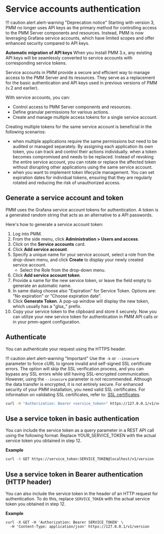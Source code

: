 # Service accounts authentication

!!! caution alert alert-warning "Deprecation notice"
Starting with version 3, PMM no longer uses API keys as the primary method for controlling access to the PMM Server components and resources. Instead, PMM is now leveraging Grafana service accounts, which have limited scopes and offer enhanced security compared to API keys.

**Automatic migration of API keys**
When you install PMM 3.x, any existing API keys will be seamlessly converted to service accounts with corresponding service tokens.

Service accounts in PMM provide a secure and efficient way to manage access to the PMM Server and its resources. They serve as a replacement for the basic authentication and API keys used in previous versions of PMM (v.2 and earlier).

With service accounts, you can:

- Control access to PMM Server components and resources.
- Define granular permissions for various actions.
- Create and manage multiple access tokens for a single service account.

Creating multiple tokens for the same service account is beneficial in the following scenarios:

- when multiple applications require the same permissions but need to be audited or managed separately. By assigning each application its own token, you can track and control their actions individually.
when a token becomes compromised and needs to be replaced. Instead of revoking the entire service account, you can rotate or replace the affected token without disrupting other applications using the same service account.
- when you want to implement token lifecycle management. You can set expiration dates for individual tokens, ensuring that they are regularly rotated and reducing the risk of unauthorized access.


##  Generate a service account and token 

PMM uses the Grafana service account tokens for authentication. A token is a generated random string that acts as an alternative to a API passwords.

Here's how to generate a service account token:

1. Log into PMM.
2. From the side menu, click **Administration > Users and access**.
3. Click on the **Service accounts** card.
4. Click **Add service account**.
5. Specify a  unique name for your service account, select a role from the drop-down menu, and click **Create** to display your newly created service account. 
    - Select the Role from the drop-down menu.
7. Click **Add service account token**.
8. Provide a name for the new service token, or leave the field empty to generate an automatic name.
9. In same dialog choose also "Expiration" for Service Token. Options are: "No expiration" or "Choose expiration date".
10. Click **Generate Token**. A pop-up window will display the new token, which usually has a  "glsa_" prefix. 
12. Copy your service token to the clipboard and store it securely.
Now you can utilize your new service token for authentication in PMM API calls or in your pmm-agent configuration.

## Authenticate

You can authenticate your request using the HTTPS header.

!!! caution alert alert-warning "Important"
    Use the `-k` or `--insecure` parameter to force cURL to ignore invalid and self-signed SSL certificate errors. The option will skip the SSL verification process, and you can bypass any SSL errors while still having SSL-encrypted communication. However, using the `--insecure`  parameter is not recommended. Although the data transfer is encrypted, it is not entirely secure. For enhanced security of your PMM installation, you need valid SSL certificates. For information on validating SSL certificates, refer to: [SSL certificates](../how-to/secure.md).

```sh
curl -H "Authorization: Bearer <service_token>" https://127.0.0.1/v1/version
```

## Use a service token in basic authentication

You can include the service token as a query parameter in a REST API call using the following format. Replace YOUR_SERVICE_TOKEN with the actual service token you obtained in step 12.


**Example**


```sh
curl -X GET https://service_token:SERVICE_TOKEN@localhost/v1/version
```

## Use a service token in Bearer authentication (HTTP header)
You can also include the service token in the header of an HTTP request for authentication. To do this, replace `SERVICE_TOKEN` with the actual service token you obtained in step 12.

**Example**
```shell
curl -X GET -H 'Authorization: Bearer SERVICE_TOKEN' \
  -H 'Content-Type: application/json' https://127.0.0.1/v1/version
```